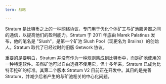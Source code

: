 ```yaml
---
term: 战略

---
```

Stratum 是比特币之上的一种网络协议，专门用于优化个体矿工与矿池服务器之间的通信，以提高他们的盈利能力。Stratum 于 2011 年底由 Marek Palatinus 发布，他的笔名是 "Slush"，是第一个矿池 Slush Pool（现更名为 Braiins）的创始人。Stratum 取代了已经过时的旧版 Getwork 协议。

重要的是要明白，Stratum 并没有作为一种规则集成到比特币中，而是矿池使用的一种特定软件。虽然矿池可以自由选择不使用它，但十多年来，Stratum 已成为比特币挖矿的标准。其第二个版本 Stratum V2 目前正在开发中。其目的是完善 Stratum，并减少后者产生的与矿池相关的中心化问题。